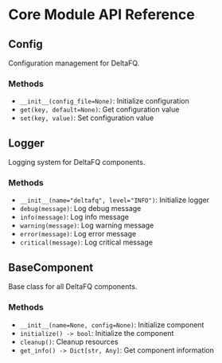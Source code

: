 # Core Module API Reference

## Config

Configuration management for DeltaFQ.

### Methods

- `__init__(config_file=None)`: Initialize configuration
- `get(key, default=None)`: Get configuration value
- `set(key, value)`: Set configuration value

## Logger

Logging system for DeltaFQ components.

### Methods

- `__init__(name="deltafq", level="INFO")`: Initialize logger
- `debug(message)`: Log debug message
- `info(message)`: Log info message
- `warning(message)`: Log warning message
- `error(message)`: Log error message
- `critical(message)`: Log critical message

## BaseComponent

Base class for all DeltaFQ components.

### Methods

- `__init__(name=None, config=None)`: Initialize component
- `initialize() -> bool`: Initialize the component
- `cleanup()`: Cleanup resources
- `get_info() -> Dict[str, Any]`: Get component information


